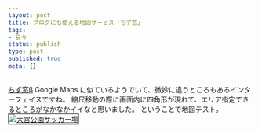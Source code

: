 ```yaml
---
layout: post
title: ブログにも使える地図サービス「ちず窓」
tags:
- 日々
status: publish
type: post
published: true
meta: {}
---
```

<a href="http://chizumado.jp/" title="ちず窓β">ちず窓β</a>
Google Maps に似ているようでいて、微妙に違うところもあるインターフェイスですね。
縮尺移動の際に画面内に四角形が現れて、エリア指定できるところがなかなかイイなと思いました。
ということで地図テスト。
<a href="http://chizumado.jp/view?position_id=330667" target="_blank"><img src="http://chizumado.jp/RasterMap?position_id=330667" border="1" alt="大宮公園サッカー場"/></a>
